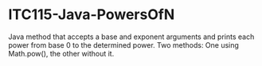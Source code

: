 # ITC115-Java-PowersOfN
Java method that accepts a base and exponent arguments and prints each power from base 0 to the determined power. Two methods: One using Math.pow(), the other without it.
